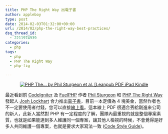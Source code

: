 ```yaml
---
title: PHP The Right Way 出電子書
author: appleboy
type: post
date: 2014-02-03T01:32:00+00:00
url: /2014/02/php-the-right-way-best-practices/
dsq_thread_id:
  - 2211974939
categories:
  - php
tags:
  - php
  - PHP The Right Way
  - php-fig

---
```

<div style="margin:0 auto; text-align:center">
  <a href="https://www.flickr.com/photos/appleboy/12279756514/" title="PHP  The… by Phil Sturgeon et al. [Leanpub PDF iPad Kindle by appleboy46, on Flickr"><img src="https://i1.wp.com/farm4.staticflickr.com/3722/12279756514_ea2c50b0ca_o.png?resize=304%2C394&#038;ssl=1" alt="PHP  The… by Phil Sturgeon et al. [Leanpub PDF iPad Kindle" data-recalc-dims="1" /></a>
</div>

最近看到前 [CodeIgniter][1] 及 [FuelPHP][2] 作者 [Phil Sturgeon][3] 和 [PHP The Right Way][4] 發起人 [Josh Lockhart][5] 合力推出[電子書][6]，目前一本定價為 4 塊美金，當然作者也不一定要使用者付錢，您可以直接[線上看][7]。這本線上 PDF 很適合丟給剛進來公司的新人，此新人當然對 PHP 有一定程度的了解，團隊內最重視的就是整個專案素質，也就是如果能達到多人維護同一個專案，讓其他人檢視的時候，不會覺得是好多人共同維護一個專案，也就是要求大家寫法一致 ([Code Style Guide][8])。

 [1]: http://www.codeigniter.org.tw
 [2]: http://fuelphp.com/
 [3]: https://twitter.com/philsturgeon
 [4]: http://www.phptherightway.com/
 [5]: https://twitter.com/codeguy
 [6]: https://leanpub.com/phptherightway
 [7]: https://leanpub.com/phptherightway/read
 [8]: https://leanpub.com/phptherightway/read#code_style_guide_title
